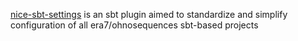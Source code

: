 [nice-sbt-settings](https://github.com/ohnosequences/nice-sbt-settings) is an sbt plugin aimed to standardize and simplify configuration of all era7/ohnosequences sbt-based projects
